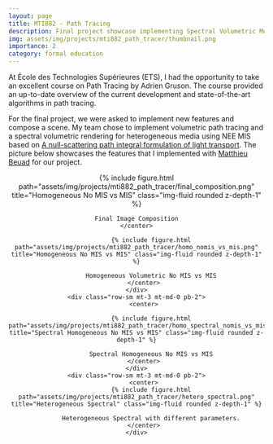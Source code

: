 ```yaml
---
layout: page
title: MTI882 - Path Tracing
description: Final project showcase implementing Spectral Volumetric Multiple Importance Sampling Non-Exponential Scheme (MIS NES)
img: assets/img/projects/mti882_path_tracer/thumbnail.png
importance: 2
category: formal education
---
```


At École des Technologies Supérieures (ETS), I had the opportunity to take an excellent course on Path Tracing by Adrien Gruson. The course provided an up-to-date overview of the current development and state-of-the-art algorithms in path tracing.

For the final project, we were asked to implement new features and compose a scene. My team chose to implement volumetric path tracing and a spectral volumetric rendering for heterogeneous media using NEE MIS based on [A null-scattering path integral formulation of light transport](https://dl.acm.org/doi/pdf/10.1145/3306346.3323025). The picture below showcases the features that I implemented with [Matthieu Beuad](https://www.linkedin.com/in/matthieu-beaud/) for our project.

<div class="row-sm mt-3 mt-md-0 pb-2">
    <center>
    {% include figure.html path="assets/img/projects/mti882_path_tracer/final_composition.png" title="Homogeneous No MIS vs MIS" class="img-fluid rounded z-depth-1" %}
    
    Final Image Composition
    </center>
</div>

<div class="row">
    <div class="row-sm mt-3 mt-md-0 pb-2">
        <center>

            {% include figure.html path="assets/img/projects/mti882_path_tracer/homo_nomis_vs_mis.png" title="Homogeneous No MIS vs MIS" class="img-fluid rounded z-depth-1" %}
            
            Homogeneous Volumetric No MIS vs MIS
        </center>
    </div>
    <div class="row-sm mt-3 mt-md-0 pb-2">
        <center>

            {% include figure.html path="assets/img/projects/mti882_path_tracer/homo_spectral_nomis_vs_mis.png" title="Spectral Homogeneous No MIS vs MIS" class="img-fluid rounded z-depth-1" %}

            Spectral Homogeneous No MIS vs MIS
        </center>
    </div>
    <div class="row-sm mt-3 mt-md-0 pb-2">
        <center>
            {% include figure.html path="assets/img/projects/mti882_path_tracer/hetero_spectral.png" title="Heterogeneous Spectral" class="img-fluid rounded z-depth-1" %}

            Heterogeneous Spectral with different parameters.
        </center>
    </div>
</div>